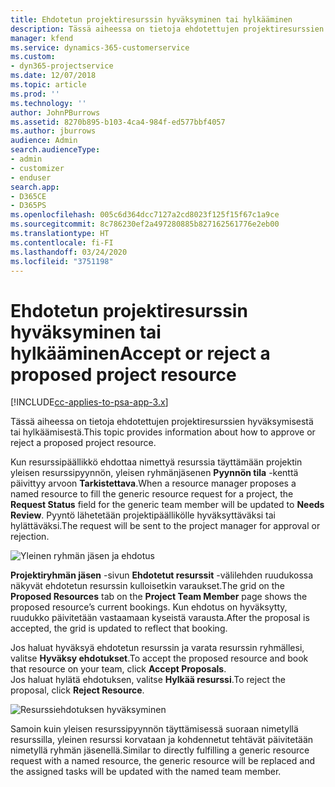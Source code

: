 ```yaml
---
title: Ehdotetun projektiresurssin hyväksyminen tai hylkääminen
description: Tässä aiheessa on tietoja ehdotettujen projektiresurssien hyväksymisestä tai hylkäämisestä.
manager: kfend
ms.service: dynamics-365-customerservice
ms.custom:
- dyn365-projectservice
ms.date: 12/07/2018
ms.topic: article
ms.prod: ''
ms.technology: ''
author: JohnPBurrows
ms.assetid: 8270b895-b103-4ca4-984f-ed577bbf4057
ms.author: jburrows
audience: Admin
search.audienceType:
- admin
- customizer
- enduser
search.app:
- D365CE
- D365PS
ms.openlocfilehash: 005c6d364dcc7127a2cd8023f125f15f67c1a9ce
ms.sourcegitcommit: 8c786230ef2a497280885b827162561776e2eb00
ms.translationtype: HT
ms.contentlocale: fi-FI
ms.lasthandoff: 03/24/2020
ms.locfileid: "3751198"
---
```

# <a name="accept-or-reject-a-proposed-project-resource"></a><span data-ttu-id="535d9-103">Ehdotetun projektiresurssin hyväksyminen tai hylkääminen</span><span class="sxs-lookup"><span data-stu-id="535d9-103">Accept or reject a proposed project resource</span></span>

[!INCLUDE[cc-applies-to-psa-app-3.x](../includes/cc-applies-to-psa-app-3x.md)]

<span data-ttu-id="535d9-104">Tässä aiheessa on tietoja ehdotettujen projektiresurssien hyväksymisestä tai hylkäämisestä.</span><span class="sxs-lookup"><span data-stu-id="535d9-104">This topic provides information about how to approve or reject a proposed project resource.</span></span>

<span data-ttu-id="535d9-105">Kun resurssipäällikkö ehdottaa nimettyä resurssia täyttämään projektin yleisen resurssipyynnön, yleisen ryhmänjäsenen **Pyynnön tila** -kenttä päivittyy arvoon **Tarkistettava**.</span><span class="sxs-lookup"><span data-stu-id="535d9-105">When a resource manager proposes a named resource to fill the generic resource request for a project, the **Request Status** field for the generic team member will be updated to **Needs Review**.</span></span> <span data-ttu-id="535d9-106">Pyyntö lähetetään projektipäällikölle hyväksyttäväksi tai hylättäväksi.</span><span class="sxs-lookup"><span data-stu-id="535d9-106">The request will be sent to the project manager for approval or rejection.</span></span>

![Yleinen ryhmän jäsen ja ehdotus](media/RM-how-to-19.png)

<span data-ttu-id="535d9-108">**Projektiryhmän jäsen** -sivun **Ehdotetut resurssit** -välilehden ruudukossa näkyvät ehdotetun resurssin kulloisetkin varaukset.</span><span class="sxs-lookup"><span data-stu-id="535d9-108">The grid on the **Proposed Resources** tab on the **Project Team Member** page shows the proposed resource’s current bookings.</span></span> <span data-ttu-id="535d9-109">Kun ehdotus on hyväksytty, ruudukko päivitetään vastaamaan kyseistä varausta.</span><span class="sxs-lookup"><span data-stu-id="535d9-109">After the proposal is accepted, the grid is updated to reflect that booking.</span></span> 

<span data-ttu-id="535d9-110">Jos haluat hyväksyä ehdotetun resurssin ja varata resurssin ryhmällesi, valitse **Hyväksy ehdotukset**.</span><span class="sxs-lookup"><span data-stu-id="535d9-110">To accept the proposed resource and book that resource on your team, click **Accept Proposals**.</span></span>  
<span data-ttu-id="535d9-111">Jos haluat hylätä ehdotuksen, valitse **Hylkää resurssi**.</span><span class="sxs-lookup"><span data-stu-id="535d9-111">To reject the proposal, click **Reject Resource**.</span></span>

![Resurssiehdotuksen hyväksyminen](media/RM-how-to-20.png) 

<span data-ttu-id="535d9-113">Samoin kuin yleisen resurssipyynnön täyttämisessä suoraan nimetyllä resurssilla, yleinen resurssi korvataan ja kohdennetut tehtävät päivitetään nimetyllä ryhmän jäsenellä.</span><span class="sxs-lookup"><span data-stu-id="535d9-113">Similar to directly fulfilling a generic resource request with a named resource, the generic resource will be replaced and the assigned tasks will be updated with the named team member.</span></span>
